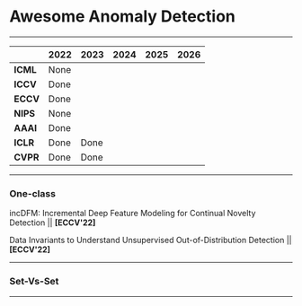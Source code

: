 # Awesome Anomaly Detection

-----

|          | 2022 | 2023 | 2024 | 2025 | 2026 |
|----------|------|------|------|------|------|
| **ICML** | None |      |      |      |      |
| **ICCV** | Done |      |      |      |      |
| **ECCV** | Done |      |      |      |      |
| **NIPS** | None |      |      |      |      |
| **AAAI** | Done |      |      |      |      |
| **ICLR** | Done | Done |      |      |      |
| **CVPR** | Done | Done |      |      |      |

-----

### One-class

incDFM: Incremental Deep Feature Modeling for Continual Novelty Detection || **[ECCV'22]**

Data Invariants to Understand Unsupervised Out-of-Distribution Detection || **[ECCV'22]** 

-----

### Set-Vs-Set

-----